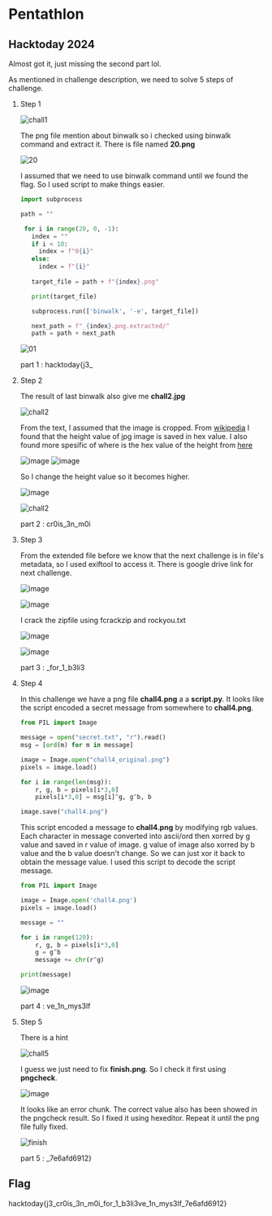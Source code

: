 # Pentathlon
## Hacktoday 2024

Almost got it, just missing the second part lol.

As mentioned in challenge description, we need to solve 5 steps of challenge.

1. Step 1

   ![chall1](https://github.com/user-attachments/assets/63ddeefc-2cc7-4278-aaa4-336d66775a38)
   
   The png file mention about binwalk so i checked using binwalk command and extract it. There is file named **20.png**
   
   ![20](https://github.com/user-attachments/assets/646c4573-036c-4f84-ace0-7784d39fe98a)
   
   I assumed that we need to use binwalk command until we found the flag. So I used script to make things easier.
   ```python
   import subprocess

   path = ""

    for i in range(20, 0, -1):
      index = ""
      if i < 10:
        index = f"0{i}"
      else:
        index = f"{i}"
    
      target_file = path + f"{index}.png"

      print(target_file)

      subprocess.run(['binwalk', '-e', target_file])

      next_path = f"_{index}.png.extracted/"
      path = path + next_path 
   ```
   ![01](https://github.com/user-attachments/assets/94d1ba38-bcf7-4209-b0e3-16b73274d5ca)

   part 1 : hacktoday{j3_

2. Step 2

   The result of last binwalk also give me **chall2.jpg**

   ![chall2](https://github.com/user-attachments/assets/07445bf4-9efc-4a9b-8852-cc40f65a31d9)

   From the text, I assumed that the image is cropped. From [wikipedia](https://en.wikipedia.org/wiki/JPEG) I found that the height value of jpg image is saved in hex value. I also found more 
   spesific of where is the hex value of the height from [here](https://cyberhacktics.com/hiding-information-by-changing-an-images-height/)

   ![image](https://github.com/user-attachments/assets/12bbb1e1-3bdd-4382-a076-3f78ae71518b)
   ![image](https://github.com/user-attachments/assets/2977df10-5f90-470d-b1d6-ed420abbea5b)

   So I change the height value so it becomes higher.

   ![image](https://github.com/user-attachments/assets/d33dcd08-982e-4f52-8c57-d960a04400bf)

   ![chall2](https://github.com/user-attachments/assets/af9d1e46-c143-4f19-b053-e6b7807dc1e5)

   part 2 : cr0is_3n_m0i

3. Step 3

   From the extended file before we know that the next challenge is in file's metadata, so I used exiftool to access it. There is google drive link for next challenge.

   ![image](https://github.com/user-attachments/assets/a0fa22d5-e28e-4069-ba51-3ca3e9b0fda5)

   ![image](https://github.com/user-attachments/assets/d4b72d3d-09ae-492b-b0c8-1d02c5763c09)

   I crack the zipfile using fcrackzip and rockyou.txt

   ![image](https://github.com/user-attachments/assets/c70ca740-bb75-4c9f-8fea-3b53f9aaee6b)

   ![image](https://github.com/user-attachments/assets/72e8697c-fa04-4840-a083-2a1e18860bed)

   part 3 : _for_1_b3li3

4. Step 4

   In this challenge we have a png file **chall4.png** a a **script.py**. It looks like the script encoded a secret message from somewhere to **chall4.png**.
   ```python
   from PIL import Image

   message = open("secret.txt", "r").read()
   msg = [ord(m) for m in message]

   image = Image.open("chall4_original.png")
   pixels = image.load()

   for i in range(len(msg)):
       r, g, b = pixels[i*3,0]
       pixels[i*3,0] = msg[i]^g, g^b, b

   image.save("chall4.png")
   ```
   This script encoded a message to **chall4.png** by modifying rgb values. Each character in message converted into ascii/ord then xorred by g value and saved in r value of image. g value of 
   image also xorred by b value and the b value doesn't change. So we can just xor it back to obtain the message value. I used this script to decode the script message.
   ```python
   from PIL import Image

   image = Image.open('chall4.png')
   pixels = image.load()

   message = ""

   for i in range(120):
       r, g, b = pixels[i*3,0]
       g = g^b
       message += chr(r^g)

   print(message)
   ```
   
   ![image](https://github.com/user-attachments/assets/5beabee3-2ae3-4925-a591-aa83c159baa3)

   part 4 : ve_1n_mys3lf

5. Step 5

   There is a hint

   ![chall5](https://github.com/user-attachments/assets/cdf53c09-1827-41e2-8029-c770c1131062)

   I guess we just need to fix **finish.png**. So I check it first using **pngcheck**.

   ![image](https://github.com/user-attachments/assets/a4514dc4-f882-4e87-b56f-b113b970396b)

   It looks like an error chunk. The correct value also has been showed in the pngcheck result. So I fixed it using hexeditor. Repeat it until the png file fully fixed.

   ![finish](https://github.com/user-attachments/assets/399b3fd3-d6b9-4728-b9f3-16cda5632f54)

   part 5 : _7e6afd6912}

## Flag
hacktoday{j3_cr0is_3n_m0i_for_1_b3li3ve_1n_mys3lf_7e6afd6912}

   



   



   
   

   
   
   


